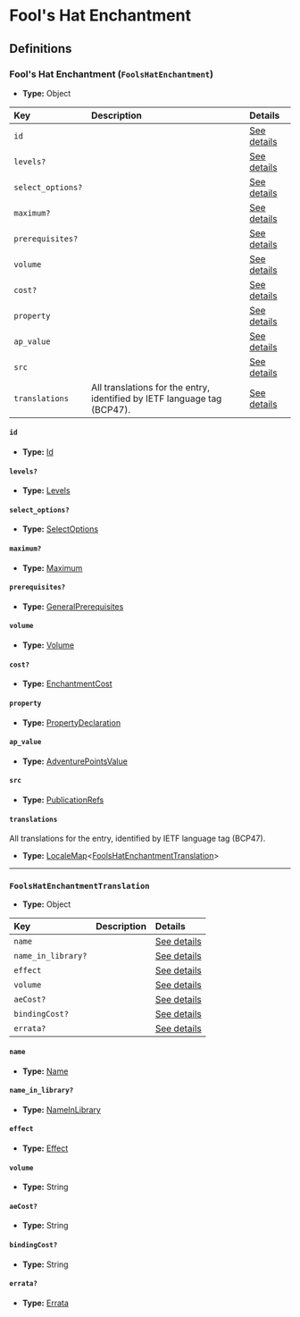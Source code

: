 # Fool's Hat Enchantment

## Definitions

### <a name="FoolsHatEnchantment"></a> Fool's Hat Enchantment (`FoolsHatEnchantment`)

- **Type:** Object

Key | Description | Details
:-- | :-- | :--
`id` |  | <a href="#FoolsHatEnchantment/id">See details</a>
`levels?` |  | <a href="#FoolsHatEnchantment/levels">See details</a>
`select_options?` |  | <a href="#FoolsHatEnchantment/select_options">See details</a>
`maximum?` |  | <a href="#FoolsHatEnchantment/maximum">See details</a>
`prerequisites?` |  | <a href="#FoolsHatEnchantment/prerequisites">See details</a>
`volume` |  | <a href="#FoolsHatEnchantment/volume">See details</a>
`cost?` |  | <a href="#FoolsHatEnchantment/cost">See details</a>
`property` |  | <a href="#FoolsHatEnchantment/property">See details</a>
`ap_value` |  | <a href="#FoolsHatEnchantment/ap_value">See details</a>
`src` |  | <a href="#FoolsHatEnchantment/src">See details</a>
`translations` | All translations for the entry, identified by IETF language tag (BCP47). | <a href="#FoolsHatEnchantment/translations">See details</a>

#### <a name="FoolsHatEnchantment/id"></a> `id`

- **Type:** <a href="#Id">Id</a>

#### <a name="FoolsHatEnchantment/levels"></a> `levels?`

- **Type:** <a href="#Levels">Levels</a>

#### <a name="FoolsHatEnchantment/select_options"></a> `select_options?`

- **Type:** <a href="#SelectOptions">SelectOptions</a>

#### <a name="FoolsHatEnchantment/maximum"></a> `maximum?`

- **Type:** <a href="#Maximum">Maximum</a>

#### <a name="FoolsHatEnchantment/prerequisites"></a> `prerequisites?`

- **Type:** <a href="../_Prerequisite.md#GeneralPrerequisites">GeneralPrerequisites</a>

#### <a name="FoolsHatEnchantment/volume"></a> `volume`

- **Type:** <a href="#Volume">Volume</a>

#### <a name="FoolsHatEnchantment/cost"></a> `cost?`

- **Type:** <a href="#EnchantmentCost">EnchantmentCost</a>

#### <a name="FoolsHatEnchantment/property"></a> `property`

- **Type:** <a href="#PropertyDeclaration">PropertyDeclaration</a>

#### <a name="FoolsHatEnchantment/ap_value"></a> `ap_value`

- **Type:** <a href="#AdventurePointsValue">AdventurePointsValue</a>

#### <a name="FoolsHatEnchantment/src"></a> `src`

- **Type:** <a href="../source/_PublicationRef.md#PublicationRefs">PublicationRefs</a>

#### <a name="FoolsHatEnchantment/translations"></a> `translations`

All translations for the entry, identified by IETF language tag (BCP47).

- **Type:** <a href="../_LocaleMap.md#LocaleMap">LocaleMap</a>&lt;<a href="#FoolsHatEnchantmentTranslation">FoolsHatEnchantmentTranslation</a>&gt;

---

### <a name="FoolsHatEnchantmentTranslation"></a> `FoolsHatEnchantmentTranslation`

- **Type:** Object

Key | Description | Details
:-- | :-- | :--
`name` |  | <a href="#FoolsHatEnchantmentTranslation/name">See details</a>
`name_in_library?` |  | <a href="#FoolsHatEnchantmentTranslation/name_in_library">See details</a>
`effect` |  | <a href="#FoolsHatEnchantmentTranslation/effect">See details</a>
`volume` |  | <a href="#FoolsHatEnchantmentTranslation/volume">See details</a>
`aeCost?` |  | <a href="#FoolsHatEnchantmentTranslation/aeCost">See details</a>
`bindingCost?` |  | <a href="#FoolsHatEnchantmentTranslation/bindingCost">See details</a>
`errata?` |  | <a href="#FoolsHatEnchantmentTranslation/errata">See details</a>

#### <a name="FoolsHatEnchantmentTranslation/name"></a> `name`

- **Type:** <a href="#Name">Name</a>

#### <a name="FoolsHatEnchantmentTranslation/name_in_library"></a> `name_in_library?`

- **Type:** <a href="#NameInLibrary">NameInLibrary</a>

#### <a name="FoolsHatEnchantmentTranslation/effect"></a> `effect`

- **Type:** <a href="#Effect">Effect</a>

#### <a name="FoolsHatEnchantmentTranslation/volume"></a> `volume`

- **Type:** String

#### <a name="FoolsHatEnchantmentTranslation/aeCost"></a> `aeCost?`

- **Type:** String

#### <a name="FoolsHatEnchantmentTranslation/bindingCost"></a> `bindingCost?`

- **Type:** String

#### <a name="FoolsHatEnchantmentTranslation/errata"></a> `errata?`

- **Type:** <a href="../source/_Erratum.md#Errata">Errata</a>
